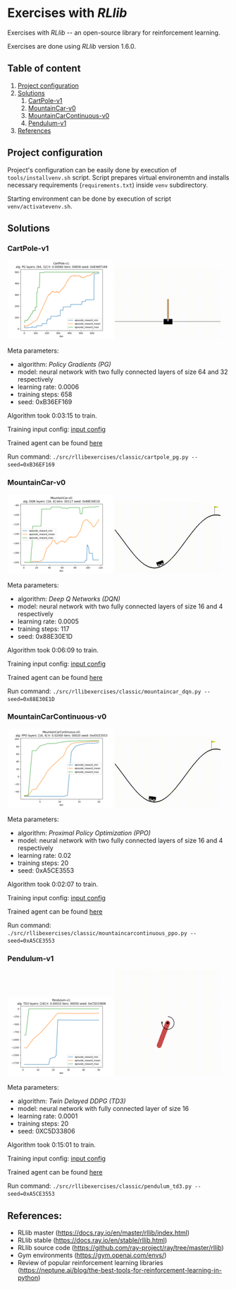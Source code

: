 # Exercises with *RLlib*

Exercises with *RLlib* -- an open-source library for reinforcement learning.

Exercises are done using *RLlib* version 1.6.0.


## Table of content

 1. [Project configuration](#project_configuration)
 2. [Solutions](#solutions)
     1. [CartPole-v1](#solution_cartpole)
     2. [MountainCar-v0](#solution_mountaincar)
     3. [MountainCarContinuous-v0](#solution_mountaincarcontinuous)
     4. [Pendulum-v1](#solution_pendulum)
 3. [References](#references)


## <a name="project_configuration"></a>Project configuration

Project's configuration can be easily done by execution of `tools/installvenv.sh` script. Script prepares virtual environemtn and installs necessary requirements (`requirements.txt`) inside `venv` subdirectory.

Starting environment can be done by execution of script `venv/activatevenv.sh`. 


## <a name="solutions"></a>Solutions

### <a name="solution_cartpole"></a>CartPole-v1

[![CartPole-v1 PG](doc/solution/classic/cartpole-v1/cartpole-v1-pg-small.png "CartPole-v1 PG")](doc/solution/classic/cartpole-v1/cartpole-v1-pg.png)
[![CartPole-v1 PG](doc/solution/classic/cartpole-v1/cartpole-v1-pg-small.gif "CartPole-v1 PG")](doc/solution/classic/cartpole-v1/cartpole-v1-pg.mp4)

Meta parameters:
- algorithm: *Policy Gradients (PG)*
- model: neural network with two fully connected layers of size 64 and 32 respectively
- learning rate: 0.0006
- training steps: 658
- seed: 0xB36EF169

Algorithm took 0:03:15 to train.

Training input config: [input config](doc/solution/classic/cartpole-v1/cartpole-v1-pg.cfg)

Trained agent can be found [here](doc/solution/classic/cartpole-v1/cartpole-v1-pg-agent.zip)

Run command: `./src/rllibexercises/classic/cartpole_pg.py --seed=0xB36EF169`

### <a name="solution_mountaincar"></a>MountainCar-v0

[![MountainCar-v0 DQN](doc/solution/classic/mountaincar-v0/mountaincar-v0-dqn-small.png "MountainCar-v0 DQN")](doc/solution/classic/mountaincar-v0/mountaincar-v0-dqn.png)
[![MountainCar-v0 DQN](doc/solution/classic/mountaincar-v0/mountaincar-v0-dqn-small.gif "MountainCar-v0 DQN")](doc/solution/classic/mountaincar-v0/mountaincar-v0-dqn.mp4)

Meta parameters:
- algorithm: *Deep Q Networks (DQN)*
- model: neural network with two fully connected layers of size 16 and 4 respectively
- learning rate: 0.0005
- training steps: 117
- seed: 0x88E30E1D

Algorithm took 0:06:09 to train.

Training input config: [input config](doc/solution/classic/mountaincar-v0/mountaincar-v0-dqn.cfg)

Trained agent can be found [here](doc/solution/classic/mountaincar-v0/mountaincar-v0-dqn-agent.zip)

Run command: `./src/rllibexercises/classic/mountaincar_dqn.py --seed=0x88E30E1D`

### <a name="solution_mountaincarcontinuous"></a>MountainCarContinuous-v0

[![MountainCarContinuous-v0 PPO](doc/solution/classic/mountaincarcontinuous-v0/mountaincarcontinuous-v0-ppo-small.png "MountainCarContinuous-v0 PPO")](doc/solution/classic/mountaincarcontinuous-v0/mountaincarcontinuous-v0-ppo.png)
[![MountainCarContinuous-v0 PPO](doc/solution/classic/mountaincarcontinuous-v0/mountaincarcontinuous-v0-ppo-small.gif "MountainCarContinuous-v0 PPO")](doc/solution/classic/mountaincarcontinuous-v0/mountaincarcontinuous-v0-ppo.mp4)

Meta parameters:
- algorithm: *Proximal Policy Optimization (PPO)*
- model: neural network with two fully connected layers of size 16 and 4 respectively
- learning rate: 0.02
- training steps: 20
- seed: 0xA5CE3553

Algorithm took 0:02:07 to train.

Training input config: [input config](doc/solution/classic/mountaincarcontinuous-v0/mountaincarcontinuous-v0-ppo.cfg)

Trained agent can be found [here](doc/solution/classic/mountaincarcontinuous-v0/mountaincarcontinuous-v0-ppo-agent.zip)

Run command: `./src/rllibexercises/classic/mountaincarcontinuous_ppo.py --seed=0xA5CE3553`

### <a name="solution_pendulum"></a>Pendulum-v1

[![Pendulum-v1 TD3](doc/solution/classic/pendulum-v1/pendulum-v1-td3-small.png "Pendulum-v1 TD3")](doc/solution/classic/pendulum-v1/pendulum-v1-td3.png)
[![Pendulum-v1 TD3](doc/solution/classic/pendulum-v1/pendulum-v1-td3-small.gif "Pendulum-v1 TD3")](doc/solution/classic/pendulum-v1/pendulum-v1-td3.mp4)

Meta parameters:
- algorithm: *Twin Delayed DDPG (TD3)*
- model: neural network with fully connected layer of size 16
- learning rate: 0.0001
- training steps: 20
- seed: 0XC5D33806

Algorithm took 0:15:01 to train.

Training input config: [input config](doc/solution/classic/pendulum-v1/pendulum-v1-td3.cfg)

Trained agent can be found [here](doc/solution/classic/pendulum-v1/pendulum-v1-td3-agent.zip)

Run command: `./src/rllibexercises/classic/pendulum_td3.py --seed=0xA5CE3553`


## References:

- RLlib master (https://docs.ray.io/en/master/rllib/index.html)
- RLlib stable (https://docs.ray.io/en/stable/rllib.html)
- RLlib source code (https://github.com/ray-project/ray/tree/master/rllib)
- Gym environments (https://gym.openai.com/envs/)
- Review of popular reinforcement learning libraries (https://neptune.ai/blog/the-best-tools-for-reinforcement-learning-in-python)
